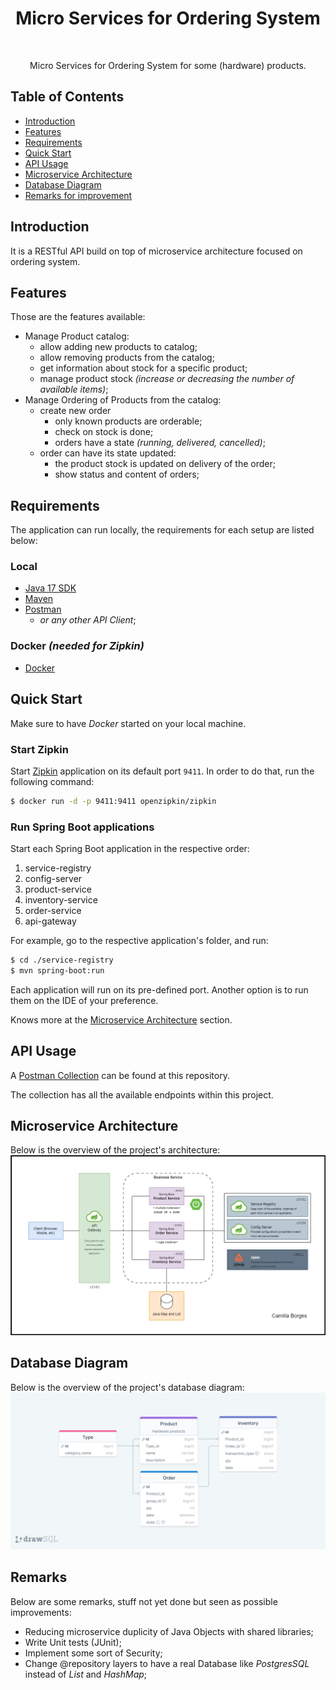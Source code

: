 <h1 align="center"> Micro Services for Ordering System  </h1> <br>

<p align="center">
  Micro Services for Ordering System for some (hardware) products.
</p>


## Table of Contents

- [Introduction](#introduction)
- [Features](#features)
- [Requirements](#requirements)
- [Quick Start](#quick-start)
- [API Usage](#api-usage)
- [Microservice Architecture](#microservice-architecture)
- [Database Diagram](#database-diagram)
- [Remarks for improvement](#Remarks)




## Introduction
It is a RESTful API build on top of microservice architecture focused on ordering system.

## Features
Those are the features available:

* Manage Product catalog:
  * allow adding new products to catalog;
  * allow removing products from the catalog;
  * get information about stock for a specific product;
  * manage product stock _(increase or decreasing the number of available items)_;
* Manage Ordering of Products from the catalog:
  * create new order
    * only known products are orderable;
    * check on stock is done;
    * orders have a state _(running, delivered, cancelled)_;
  * order can have its state updated:
    * the product stock is updated on delivery of the order;
    * show status and content of orders;


## Requirements
The application can run locally, the requirements for each setup are listed below:

### Local
* [Java 17 SDK](https://www.oracle.com/java/technologies/downloads/#java17)
* [Maven](https://maven.apache.org/download.cgi)
* [Postman](https://www.postman.com/downloads) 
  * _or any other API Client_;


### Docker _(needed for Zipkin)_
* [Docker](https://www.docker.com/get-docker)


## Quick Start
Make sure to have _Docker_ started on your local machine.

### Start Zipkin
Start [Zipkin](https://hub.docker.com/r/openzipkin/zipkin) application on its default port `9411`. In order to do that, run the following command:
```bash
$ docker run -d -p 9411:9411 openzipkin/zipkin
```

### Run Spring Boot applications
Start each Spring Boot application in the respective order:
<ol>
  <li>service-registry</li>
  <li>config-server</li>
  <li>product-service</li>
  <li>inventory-service</li>
  <li>order-service</li>
  <li>api-gateway</li>
</ol> 

For example, go to the respective application's folder, and run:
```bash
$ cd ./service-registry
$ mvn spring-boot:run
```

Each application will run on its pre-defined port. Another option is to run them on the IDE of your preference.

Knows more at the [Microservice Architecture](#microservice-architecture) section.


## API Usage
A [Postman Collection](/postman-collection/Assignment.postman_collection.json) can be found at this repository.

The collection has all the available endpoints within this project.


## Microservice Architecture
Below is the overview of the project's architecture:
![Micro service architecture](/assets/microservice-archtecture-diagram.drawio.png)


## Database Diagram
Below is the overview of the project's database diagram:
![Micro service architecture](/assets/database-schema.png)


## Remarks
Below are some remarks, stuff not yet done but seen as possible improvements:
* Reducing microservice duplicity of Java Objects with shared libraries;
* Write Unit tests (JUnit);
* Implement some sort of Security;
* Change @repository layers to have a real Database like _PostgresSQL_ instead of _List_ and _HashMap_;
